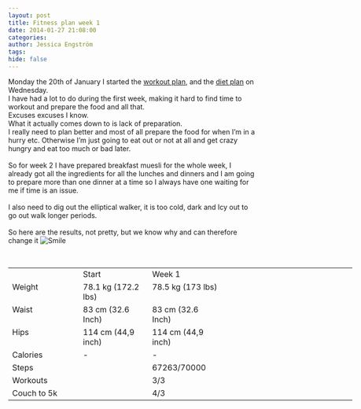 ```yaml
---
layout: post
title: Fitness plan week 1
date: 2014-01-27 21:08:00
categories: 
author: Jessica Engström
tags: 
hide: false
---
```

<p>Monday the 20th of January I started the <a href="http://www.catoholic.se/page/Workout-plan.aspx" target="_blank">workout plan</a>, and the <a href="http://www.catoholic.se/page/Diet-plan.aspx" target="_blank">diet plan</a> on Wednesday. <br />I have had a lot to do during the first week, making it hard to find time to workout and prepare the food and all that. <br />Excuses excuses I know. <br />What it actually comes down to is lack of preparation. <br />I really need to plan better and most of all prepare the food for when I&rsquo;m in a hurry etc. Otherwise I&rsquo;m just going to eat out or not at all and get crazy hungry and eat too much or bad later. <br /> <br />So for week 2 I have prepared breakfast muesli for the whole week, I already got all the ingredients for all the lunches and dinners and I am going to prepare more than one dinner at a time so I always have one waiting for me if time is an issue. <br /> <br />I also need to dig out the elliptical walker, it is too cold, dark and Icy out to go out walk longer periods. <br /> <br />So here are the results, not pretty, but we know why and can therefore change it <img class="wlEmoticon wlEmoticon-smile" src="/PostImages/wlEmoticon-smile_12.png" alt="Smile" /></p>
<p>&nbsp;</p>
<table style="width: 700px;" border="0" cellspacing="5" cellpadding="0">
<tbody>
<tr>
<td valign="top" width="140">&nbsp;</td>
<td valign="top" width="140">Start</td>
<td valign="top" width="140">Week 1</td>
<td valign="top" width="140">&nbsp;</td>
<td valign="top" width="140">&nbsp;</td>
</tr>
<tr>
<td valign="top" width="140">Weight</td>
<td valign="top" width="140">78.1 kg (172.2 lbs)</td>
<td valign="top" width="140">78.5 kg (173 lbs)</td>
<td valign="top" width="140">&nbsp;</td>
<td valign="top" width="140">&nbsp;</td>
</tr>
<tr>
<td valign="top" width="140">Waist</td>
<td valign="top" width="140">83 cm (32.6 Inch)</td>
<td valign="top" width="140">83 cm (32.6 Inch)</td>
<td valign="top" width="140">&nbsp;</td>
<td valign="top" width="140">&nbsp;</td>
</tr>
<tr>
<td valign="top" width="140">Hips</td>
<td valign="top" width="140">114 cm (44,9 inch)</td>
<td valign="top" width="140">114 cm (44,9 inch)</td>
<td valign="top" width="140">&nbsp;</td>
<td valign="top" width="140">&nbsp;</td>
</tr>
<tr>
<td valign="top" width="140">Calories</td>
<td valign="top" width="140">-</td>
<td valign="top" width="140">-</td>
<td valign="top" width="140">&nbsp;</td>
<td valign="top" width="140">&nbsp;</td>
</tr>
<tr>
<td valign="top" width="140">Steps</td>
<td valign="top" width="140">&nbsp;</td>
<td valign="top" width="140">67263/70000</td>
<td valign="top" width="140">&nbsp;</td>
<td valign="top" width="140">&nbsp;</td>
</tr>
<tr>
<td valign="top" width="140">Workouts</td>
<td valign="top" width="140">&nbsp;</td>
<td valign="top" width="140">3/3</td>
<td valign="top" width="140">&nbsp;</td>
<td valign="top" width="140">&nbsp;</td>
</tr>
<tr>
<td valign="top" width="140">Couch to 5k</td>
<td valign="top" width="140">&nbsp;</td>
<td valign="top" width="140">4/3</td>
<td valign="top" width="140">&nbsp;</td>
<td valign="top" width="140">&nbsp;</td>
</tr>
</tbody>
</table>
